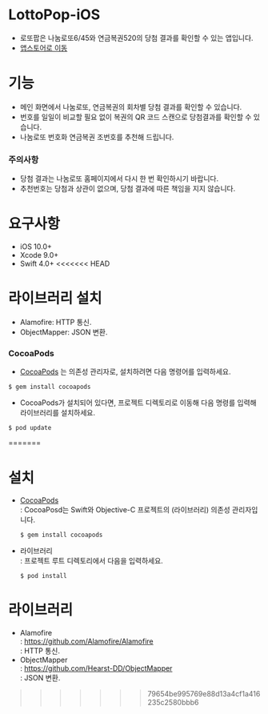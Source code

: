 # LottoPop-iOS
* 로또팝은 나눔로또6/45와 연금복권520의 당첨 결과를 확인할 수 있는 앱입니다.
* [앱스토어로 이동](https://itunes.apple.com/kr/app/id1278737707?mt=8)
 

# 기능
* 메인 화면에서 나눔로또, 연금복권의 회차별 당첨 결과를 확인할 수 있습니다.
* 번호를 일일이 비교할 필요 없이 복권의 QR 코드 스캔으로 당첨결과를 확인할 수 있습니다.
* 나눔로또 번호화 연금복권 조번호를 추천해 드립니다.
### 주의사항
* 당첨 결과는 나눔로또 홈페이지에서 다시 한 번 확인하시기 바랍니다.
* 추천번호는 당첨과 상관이 없으며, 당첨 결과에 따른 책임을 지지 않습니다.
 

# 요구사항
* iOS 10.0+
* Xcode 9.0+
* Swift 4.0+
<<<<<<< HEAD
 

# 라이브러리 설치
* Alamofire: HTTP 통신.
* ObjectMapper: JSON 변환.
### CocoaPods
* [CocoaPods](https://cocoapods.org) 는 의존성 관리자로, 설치하려면 다음 명령어를 입력하세요.
<pre><code>$ gem install cocoapods</code></pre>
* CocoaPods가 설치되어 있다면, 프로젝트 디렉토리로 이동해 다음 명령를 입력해 라이브러리를 설치하세요.
<pre><code>$ pod update</code></pre>
=======


# 설치
* [CocoaPods](https://cocoapods.org) \
  : CocoaPosd는 Swift와 Objective-C 프로젝트의 (라이브러리) 의존성 관리자입니다.
  <pre><code>$ gem install cocoapods</code></pre>
* 라이브러리 \
  : 프로젝트 루트 디렉토리에서 다음을 입력하세요.
  <pre><code>$ pod install</code></pre>


# 라이브러리
* Alamofire \
  : https://github.com/Alamofire/Alamofire \
  : HTTP 통신.
* ObjectMapper \
  : https://github.com/Hearst-DD/ObjectMapper \
  : JSON 변환.
>>>>>>> 79654be995769e88d13a4cf1a416235c2580bbb6
